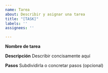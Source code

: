 ```yaml
---
name: Tarea
about: Describir y asignar una tarea
title: "[TASK]"
labels: ''
assignees: ''

---
```


**Nombre de tarea**

**Descripción**
Describir concisamente aquí

**Pasos**
Subdividirla o concretar pasos (opcional)
